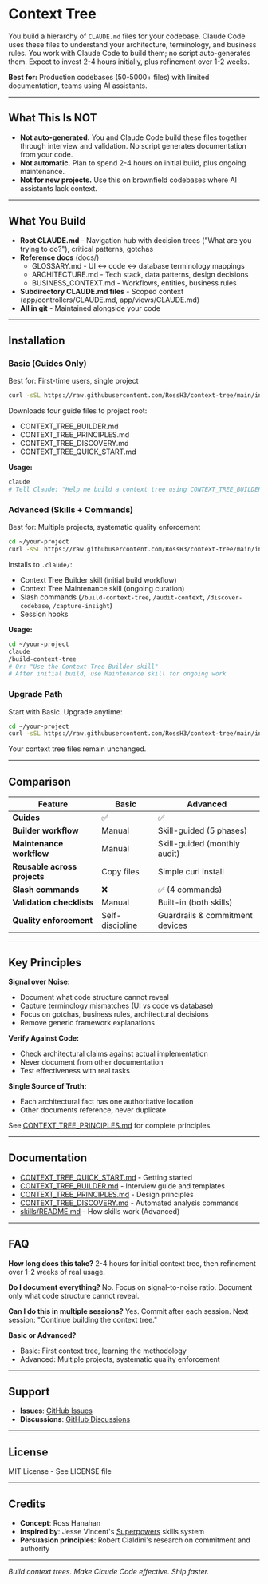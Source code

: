# Context Tree

You build a hierarchy of `CLAUDE.md` files for your codebase. Claude Code uses these files to understand your architecture, terminology, and business rules. You work with Claude Code to build them; no script auto-generates them. Expect to invest 2-4 hours initially, plus refinement over 1-2 weeks.

**Best for:** Production codebases (50-5000+ files) with limited documentation, teams using AI assistants.

---

## What This Is NOT

- **Not auto-generated.** You and Claude Code build these files together through interview and validation. No script generates documentation from your code.
- **Not automatic.** Plan to spend 2-4 hours on initial build, plus ongoing maintenance.
- **Not for new projects.** Use this on brownfield codebases where AI assistants lack context.

---

## What You Build

- **Root CLAUDE.md** - Navigation hub with decision trees ("What are you trying to do?"), critical patterns, gotchas
- **Reference docs** (docs/)
  - GLOSSARY.md - UI ↔ code ↔ database terminology mappings
  - ARCHITECTURE.md - Tech stack, data patterns, design decisions
  - BUSINESS_CONTEXT.md - Workflows, entities, business rules
- **Subdirectory CLAUDE.md files** - Scoped context (app/controllers/CLAUDE.md, app/views/CLAUDE.md)
- **All in git** - Maintained alongside your code

---

## Installation

### Basic (Guides Only)

Best for: First-time users, single project

```bash
curl -sSL https://raw.githubusercontent.com/RossH3/context-tree/main/install.sh | bash
```

Downloads four guide files to project root:
- CONTEXT_TREE_BUILDER.md
- CONTEXT_TREE_PRINCIPLES.md
- CONTEXT_TREE_DISCOVERY.md
- CONTEXT_TREE_QUICK_START.md

**Usage:**
```bash
claude
# Tell Claude: "Help me build a context tree using CONTEXT_TREE_BUILDER.md"
```

### Advanced (Skills + Commands)

Best for: Multiple projects, systematic quality enforcement

```bash
cd ~/your-project
curl -sSL https://raw.githubusercontent.com/RossH3/context-tree/main/install-advanced.sh | bash
```

Installs to `.claude/`:
- Context Tree Builder skill (initial build workflow)
- Context Tree Maintenance skill (ongoing curation)
- Slash commands (`/build-context-tree`, `/audit-context`, `/discover-codebase`, `/capture-insight`)
- Session hooks

**Usage:**
```bash
cd ~/your-project
claude
/build-context-tree
# Or: "Use the Context Tree Builder skill"
# After initial build, use Maintenance skill for ongoing work
```

### Upgrade Path

Start with Basic. Upgrade anytime:
```bash
cd ~/your-project
curl -sSL https://raw.githubusercontent.com/RossH3/context-tree/main/install-advanced.sh | bash
```
Your context tree files remain unchanged.

---

## Comparison

| Feature | Basic | Advanced |
|---------|-------|----------|
| **Guides** | ✅ | ✅ |
| **Builder workflow** | Manual | Skill-guided (5 phases) |
| **Maintenance workflow** | Manual | Skill-guided (monthly audit) |
| **Reusable across projects** | Copy files | Simple curl install |
| **Slash commands** | ❌ | ✅ (4 commands) |
| **Validation checklists** | Manual | Built-in (both skills) |
| **Quality enforcement** | Self-discipline | Guardrails & commitment devices |

---

## Key Principles

**Signal over Noise:**
- Document what code structure cannot reveal
- Capture terminology mismatches (UI vs code vs database)
- Focus on gotchas, business rules, architectural decisions
- Remove generic framework explanations

**Verify Against Code:**
- Check architectural claims against actual implementation
- Never document from other documentation
- Test effectiveness with real tasks

**Single Source of Truth:**
- Each architectural fact has one authoritative location
- Other documents reference, never duplicate

See [CONTEXT_TREE_PRINCIPLES.md](CONTEXT_TREE_PRINCIPLES.md) for complete principles.

---

## Documentation

- [CONTEXT_TREE_QUICK_START.md](CONTEXT_TREE_QUICK_START.md) - Getting started
- [CONTEXT_TREE_BUILDER.md](CONTEXT_TREE_BUILDER.md) - Interview guide and templates
- [CONTEXT_TREE_PRINCIPLES.md](CONTEXT_TREE_PRINCIPLES.md) - Design principles
- [CONTEXT_TREE_DISCOVERY.md](CONTEXT_TREE_DISCOVERY.md) - Automated analysis commands
- [skills/README.md](skills/README.md) - How skills work (Advanced)

---

## FAQ

**How long does this take?**
2-4 hours for initial context tree, then refinement over 1-2 weeks of real usage.

**Do I document everything?**
No. Focus on signal-to-noise ratio. Document only what code structure cannot reveal.

**Can I do this in multiple sessions?**
Yes. Commit after each session. Next session: "Continue building the context tree."

**Basic or Advanced?**
- Basic: First context tree, learning the methodology
- Advanced: Multiple projects, systematic quality enforcement

---

## Support

- **Issues**: [GitHub Issues](https://github.com/RossH3/context-tree/issues)
- **Discussions**: [GitHub Discussions](https://github.com/RossH3/context-tree/discussions)

---

## License

MIT License - See LICENSE file

---

## Credits

- **Concept**: Ross Hanahan
- **Inspired by**: Jesse Vincent's [Superpowers](https://github.com/obra/superpowers) skills system
- **Persuasion principles**: Robert Cialdini's research on commitment and authority

---

*Build context trees. Make Claude Code effective. Ship faster.*
